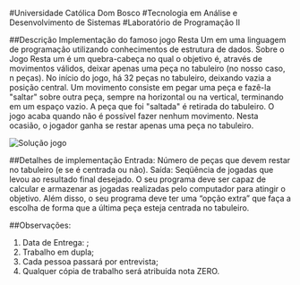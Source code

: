 #Universidade Católica Dom Bosco
#Tecnologia em Análise e Desenvolvimento de Sistemas
#Laboratório de Programação II

##Descrição 
Implementação do famoso jogo Resta Um em uma linguagem de programação utilizando conhecimentos de estrutura de dados.
Sobre o Jogo 
Resta um é um quebra-cabeça no qual o objetivo é, através de movimentos válidos, deixar apenas uma peça no tabuleiro (no nosso caso, n peças). No início do jogo, há 32 peças no tabuleiro, deixando vazia a posição central. Um movimento consiste em pegar uma peça e fazê-la "saltar" sobre outra peça, sempre na horizontal ou na vertical, terminando em um espaço vazio. A peça que foi "saltada" é retirada do tabuleiro. O jogo acaba quando não é possível fazer nenhum movimento. Nesta ocasião, o jogador ganha se restar apenas uma peça no tabuleiro.

![Solução jogo](http://i0.wp.com/newserrado.com/wp-content/uploads/2007/05/Solucao-para-Resta-Um.jpg?resize=625%2C278)

##Detalhes de implementação
Entrada: Número de peças que devem restar no tabuleiro (e se é centrada ou não). 
Saída: Seqüência de jogadas que levou ao resultado final desejado. O seu programa deve ser capaz de calcular e armazenar as jogadas realizadas pelo computador para atingir o objetivo. Além disso, o seu programa deve ter uma “opção extra” que faça a escolha de forma que a última peça esteja centrada no tabuleiro. 


##Observações:
1. Data de Entrega: ;
2. Trabalho em dupla;
3. Cada pessoa passará por entrevista;
4. Qualquer cópia de trabalho será atribuída nota ZERO.
